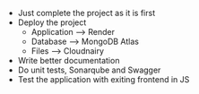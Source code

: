 - Just complete the project as it is first
- Deploy the project
	- Application --> Render
	- Database --> MongoDB Atlas
	- Files --> Cloudnairy
- Write better documentation
- Do unit tests, Sonarqube and Swagger
- Test the application with exiting frontend in JS